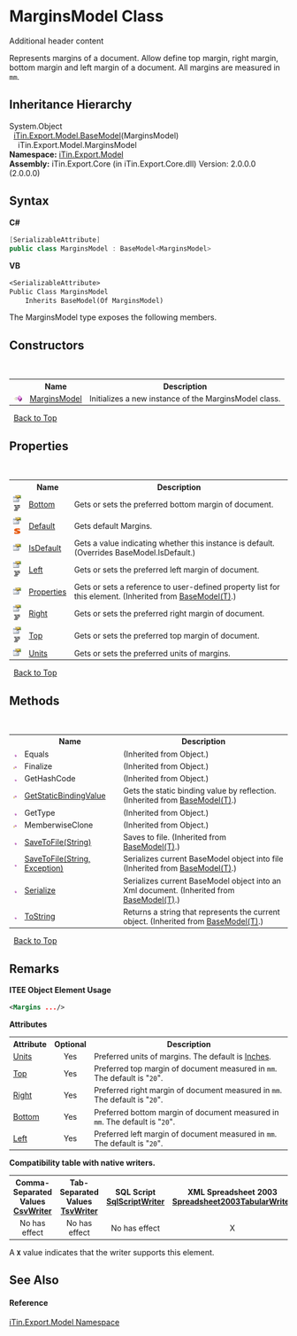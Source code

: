 # MarginsModel Class
Additional header content 

Represents margins of a document. Allow define top margin, right margin, bottom margin and left margin of a document. All margins are measured in `mm`.


## Inheritance Hierarchy
System.Object<br />&nbsp;&nbsp;<a href="T_iTin_Export_Model_BaseModel_1">iTin.Export.Model.BaseModel</a>(MarginsModel)<br />&nbsp;&nbsp;&nbsp;&nbsp;iTin.Export.Model.MarginsModel<br />
**Namespace:**&nbsp;<a href="N_iTin_Export_Model">iTin.Export.Model</a><br />**Assembly:**&nbsp;iTin.Export.Core (in iTin.Export.Core.dll) Version: 2.0.0.0 (2.0.0.0)

## Syntax

**C#**<br />
``` C#
[SerializableAttribute]
public class MarginsModel : BaseModel<MarginsModel>
```

**VB**<br />
``` VB
<SerializableAttribute>
Public Class MarginsModel
	Inherits BaseModel(Of MarginsModel)
```

The MarginsModel type exposes the following members.


## Constructors
&nbsp;<table><tr><th></th><th>Name</th><th>Description</th></tr><tr><td>![Public method](media/pubmethod.gif "Public method")</td><td><a href="M_iTin_Export_Model_MarginsModel__ctor">MarginsModel</a></td><td>
Initializes a new instance of the MarginsModel class.</td></tr></table>&nbsp;
<a href="#marginsmodel-class">Back to Top</a>

## Properties
&nbsp;<table><tr><th></th><th>Name</th><th>Description</th></tr><tr><td>![Public property](media/pubproperty.gif "Public property")![Code example](media/CodeExample.png "Code example")</td><td><a href="P_iTin_Export_Model_MarginsModel_Bottom">Bottom</a></td><td>
Gets or sets the preferred bottom margin of document.</td></tr><tr><td>![Public property](media/pubproperty.gif "Public property")![Static member](media/static.gif "Static member")</td><td><a href="P_iTin_Export_Model_MarginsModel_Default">Default</a></td><td>
Gets default Margins.</td></tr><tr><td>![Public property](media/pubproperty.gif "Public property")</td><td><a href="P_iTin_Export_Model_MarginsModel_IsDefault">IsDefault</a></td><td>
Gets a value indicating whether this instance is default.
 (Overrides BaseModel.IsDefault.)</td></tr><tr><td>![Public property](media/pubproperty.gif "Public property")![Code example](media/CodeExample.png "Code example")</td><td><a href="P_iTin_Export_Model_MarginsModel_Left">Left</a></td><td>
Gets or sets the preferred left margin of document.</td></tr><tr><td>![Public property](media/pubproperty.gif "Public property")</td><td><a href="P_iTin_Export_Model_BaseModel_1_Properties">Properties</a></td><td>
Gets or sets a reference to user-defined property list for this element.
 (Inherited from <a href="T_iTin_Export_Model_BaseModel_1">BaseModel(T)</a>.)</td></tr><tr><td>![Public property](media/pubproperty.gif "Public property")![Code example](media/CodeExample.png "Code example")</td><td><a href="P_iTin_Export_Model_MarginsModel_Right">Right</a></td><td>
Gets or sets the preferred right margin of document.</td></tr><tr><td>![Public property](media/pubproperty.gif "Public property")![Code example](media/CodeExample.png "Code example")</td><td><a href="P_iTin_Export_Model_MarginsModel_Top">Top</a></td><td>
Gets or sets the preferred top margin of document.</td></tr><tr><td>![Public property](media/pubproperty.gif "Public property")</td><td><a href="P_iTin_Export_Model_MarginsModel_Units">Units</a></td><td>
Gets or sets the preferred units of margins.</td></tr></table>&nbsp;
<a href="#marginsmodel-class">Back to Top</a>

## Methods
&nbsp;<table><tr><th></th><th>Name</th><th>Description</th></tr><tr><td>![Public method](media/pubmethod.gif "Public method")</td><td>Equals</td><td> (Inherited from Object.)</td></tr><tr><td>![Protected method](media/protmethod.gif "Protected method")</td><td>Finalize</td><td> (Inherited from Object.)</td></tr><tr><td>![Public method](media/pubmethod.gif "Public method")</td><td>GetHashCode</td><td> (Inherited from Object.)</td></tr><tr><td>![Protected method](media/protmethod.gif "Protected method")</td><td><a href="M_iTin_Export_Model_BaseModel_1_GetStaticBindingValue">GetStaticBindingValue</a></td><td>
Gets the static binding value by reflection.
 (Inherited from <a href="T_iTin_Export_Model_BaseModel_1">BaseModel(T)</a>.)</td></tr><tr><td>![Public method](media/pubmethod.gif "Public method")</td><td>GetType</td><td> (Inherited from Object.)</td></tr><tr><td>![Protected method](media/protmethod.gif "Protected method")</td><td>MemberwiseClone</td><td> (Inherited from Object.)</td></tr><tr><td>![Public method](media/pubmethod.gif "Public method")</td><td><a href="M_iTin_Export_Model_BaseModel_1_SaveToFile">SaveToFile(String)</a></td><td>
Saves to file.
 (Inherited from <a href="T_iTin_Export_Model_BaseModel_1">BaseModel(T)</a>.)</td></tr><tr><td>![Public method](media/pubmethod.gif "Public method")</td><td><a href="M_iTin_Export_Model_BaseModel_1_SaveToFile_1">SaveToFile(String, Exception)</a></td><td>
Serializes current BaseModel object into file
 (Inherited from <a href="T_iTin_Export_Model_BaseModel_1">BaseModel(T)</a>.)</td></tr><tr><td>![Public method](media/pubmethod.gif "Public method")</td><td><a href="M_iTin_Export_Model_BaseModel_1_Serialize">Serialize</a></td><td>
Serializes current BaseModel object into an Xml document.
 (Inherited from <a href="T_iTin_Export_Model_BaseModel_1">BaseModel(T)</a>.)</td></tr><tr><td>![Public method](media/pubmethod.gif "Public method")</td><td><a href="M_iTin_Export_Model_BaseModel_1_ToString">ToString</a></td><td>
Returns a string that represents the current object.
 (Inherited from <a href="T_iTin_Export_Model_BaseModel_1">BaseModel(T)</a>.)</td></tr></table>&nbsp;
<a href="#marginsmodel-class">Back to Top</a>

## Remarks


**ITEE Object Element Usage**<br />
``` XML
<Margins .../>
```


<strong>Attributes</strong><table><tr><th>Attribute</th><th>Optional</th><th>Description</th></tr><tr><td><a href="P_iTin_Export_Model_MarginsModel_Units">Units</a></td><td align="center">Yes</td><td>Preferred units of margins. The default is <a href="T_iTin_Export_Model_KnownUnit">Inches</a>.</td></tr><tr><td><a href="P_iTin_Export_Model_MarginsModel_Top">Top</a></td><td align="center">Yes</td><td>Preferred top margin of document measured in `mm`. The default is "`20`".</td></tr><tr><td><a href="P_iTin_Export_Model_MarginsModel_Right">Right</a></td><td align="center">Yes</td><td>Preferred right margin of document measured in `mm`. The default is "`20`".</td></tr><tr><td><a href="P_iTin_Export_Model_MarginsModel_Bottom">Bottom</a></td><td align="center">Yes</td><td>Preferred bottom margin of document measured in `mm`. The default is "`20`".</td></tr><tr><td><a href="P_iTin_Export_Model_MarginsModel_Left">Left</a></td><td align="center">Yes</td><td>Preferred left margin of document measured in `mm`. The default is "`20`".</td></tr></table><strong>Compatibility table with native writers.</strong><table><tr><th>Comma-Separated Values<br /><a href="T_iTin_Export_Writers_CsvWriter">CsvWriter</a></th><th>Tab-Separated Values<br /><a href="T_iTin_Export_Writers_TsvWriter">TsvWriter</a></th><th>SQL Script<br /><a href="T_iTin_Export_Writers_SqlScriptWriter">SqlScriptWriter</a></th><th>XML Spreadsheet 2003<br /><a href="T_iTin_Export_Writers_Spreadsheet2003TabularWriter">Spreadsheet2003TabularWriter</a></th></tr><tr><td align="center">No has effect</td><td align="center">No has effect</td><td align="center">No has effect</td><td align="center">X</td></tr></table> A <strong>`X`</strong> value indicates that the writer supports this element.


## See Also


#### Reference
<a href="N_iTin_Export_Model">iTin.Export.Model Namespace</a><br />